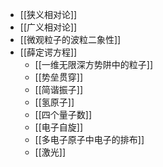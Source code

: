 - [[狭义相对论]]
- [[广义相对论]]
- [[微观粒子的波粒二象性]]
- [[薛定谔方程]]
	- [[一维无限深方势阱中的粒子]]
	- [[势垒贯穿]]
	- [[简谐振子]]
	- [[氢原子]]
	- [[四个量子数]]
	- [[电子自旋]]
	- [[多电子原子中电子的排布]]
	- [[激光]]